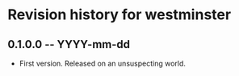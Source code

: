 # Revision history for westminster

## 0.1.0.0 -- YYYY-mm-dd

* First version. Released on an unsuspecting world.
